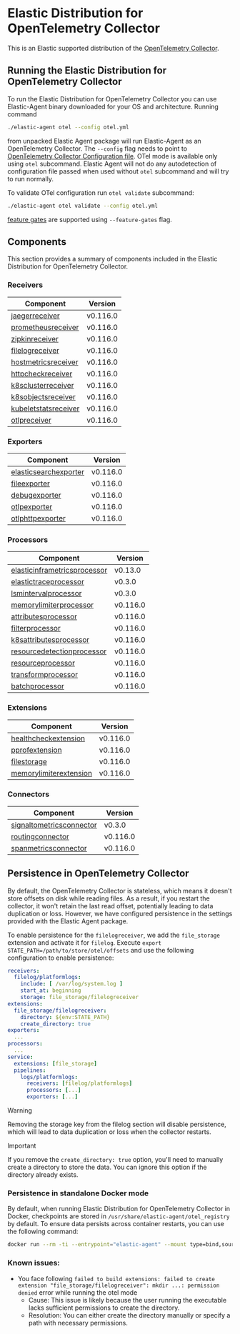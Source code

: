 # Elastic Distribution for OpenTelemetry Collector

This is an Elastic supported distribution of the [OpenTelemetry Collector](https://github.com/open-telemetry/opentelemetry-collector).

## Running the Elastic Distribution for OpenTelemetry Collector

To run the Elastic Distribution for OpenTelemetry Collector you can use Elastic-Agent binary downloaded for your OS and architecture.
Running command

```bash
./elastic-agent otel --config otel.yml
```

from unpacked Elastic Agent package will run Elastic-Agent as an OpenTelemetry Collector. The `--config` flag needs to point to [OpenTelemetry Collector Configuration file](https://opentelemetry.io/docs/collector/configuration/). OTel mode is available only using `otel` subcommand. Elastic Agent will not do any autodetection of configuration file passed when used without `otel` subcommand and will try to run normally.

To validate OTel configuration run `otel validate` subcommand:

```bash
./elastic-agent otel validate --config otel.yml
```

[feature gates](https://github.com/open-telemetry/opentelemetry-collector/blob/main/featuregate/README.md#controlling-gates) are supported using `--feature-gates` flag.

## Components

This section provides a summary of components included in the Elastic Distribution for OpenTelemetry Collector.

### Receivers

| Component | Version |
|---|---|
| [jaegerreceiver](https://github.com/open-telemetry/opentelemetry-collector-contrib/blob/receiver/jaegerreceiver/v0.116.0/receiver/jaegerreceiver/README.md) | v0.116.0 |
| [prometheusreceiver](https://github.com/open-telemetry/opentelemetry-collector-contrib/blob/receiver/prometheusreceiver/v0.116.0/receiver/prometheusreceiver/README.md) | v0.116.0 |
| [zipkinreceiver](https://github.com/open-telemetry/opentelemetry-collector-contrib/blob/receiver/zipkinreceiver/v0.116.0/receiver/zipkinreceiver/README.md) | v0.116.0 |
| [filelogreceiver](https://github.com/open-telemetry/opentelemetry-collector-contrib/blob/receiver/filelogreceiver/v0.116.0/receiver/filelogreceiver/README.md) | v0.116.0 |
| [hostmetricsreceiver](https://github.com/open-telemetry/opentelemetry-collector-contrib/blob/receiver/hostmetricsreceiver/v0.116.0/receiver/hostmetricsreceiver/README.md) | v0.116.0 |
| [httpcheckreceiver](https://github.com/open-telemetry/opentelemetry-collector-contrib/blob/receiver/httpcheckreceiver/v0.116.0/receiver/httpcheckreceiver/README.md) | v0.116.0 |
| [k8sclusterreceiver](https://github.com/open-telemetry/opentelemetry-collector-contrib/blob/receiver/k8sclusterreceiver/v0.116.0/receiver/k8sclusterreceiver/README.md) | v0.116.0 |
| [k8sobjectsreceiver](https://github.com/open-telemetry/opentelemetry-collector-contrib/blob/receiver/k8sobjectsreceiver/v0.116.0/receiver/k8sobjectsreceiver/README.md) | v0.116.0 |
| [kubeletstatsreceiver](https://github.com/open-telemetry/opentelemetry-collector-contrib/blob/receiver/kubeletstatsreceiver/v0.116.0/receiver/kubeletstatsreceiver/README.md) | v0.116.0 |
| [otlpreceiver](https://github.com/open-telemetry/opentelemetry-collector/blob/receiver/otlpreceiver/v0.116.0/receiver/otlpreceiver/README.md) | v0.116.0 |

### Exporters

| Component | Version |
|---|---|
| [elasticsearchexporter](https://github.com/open-telemetry/opentelemetry-collector-contrib/blob/exporter/elasticsearchexporter/v0.116.0/exporter/elasticsearchexporter/README.md) | v0.116.0 |
| [fileexporter](https://github.com/open-telemetry/opentelemetry-collector-contrib/blob/exporter/fileexporter/v0.116.0/exporter/fileexporter/README.md) | v0.116.0 |
| [debugexporter](https://github.com/open-telemetry/opentelemetry-collector/blob/exporter/debugexporter/v0.116.0/exporter/debugexporter/README.md) | v0.116.0 |
| [otlpexporter](https://github.com/open-telemetry/opentelemetry-collector/blob/exporter/otlpexporter/v0.116.0/exporter/otlpexporter/README.md) | v0.116.0 |
| [otlphttpexporter](https://github.com/open-telemetry/opentelemetry-collector/blob/exporter/otlphttpexporter/v0.116.0/exporter/otlphttpexporter/README.md) | v0.116.0 |

### Processors

| Component | Version |
|---|---|
| [elasticinframetricsprocessor](https://github.com/elastic/opentelemetry-collector-components/blob/processor/elasticinframetricsprocessor/v0.13.0/processor/elasticinframetricsprocessor/README.md) | v0.13.0 |
| [elastictraceprocessor](https://github.com/elastic/opentelemetry-collector-components/blob/processor/elastictraceprocessor/v0.3.0/processor/elastictraceprocessor/README.md) | v0.3.0 |
| [lsmintervalprocessor](https://github.com/elastic/opentelemetry-collector-components/blob/processor/lsmintervalprocessor/v0.3.0/processor/lsmintervalprocessor/README.md) | v0.3.0 |
| [memorylimiterprocessor](https://github.com/open-telemetry/opentelemetry-collector/blob/processor/memorylimiterprocessor/v0.116.0/processor/memorylimiterprocessor/README.md) | v0.116.0 |
| [attributesprocessor](https://github.com/open-telemetry/opentelemetry-collector-contrib/blob/processor/attributesprocessor/v0.116.0/processor/attributesprocessor/README.md) | v0.116.0 |
| [filterprocessor](https://github.com/open-telemetry/opentelemetry-collector-contrib/blob/processor/filterprocessor/v0.116.0/processor/filterprocessor/README.md) | v0.116.0 |
| [k8sattributesprocessor](https://github.com/open-telemetry/opentelemetry-collector-contrib/blob/processor/k8sattributesprocessor/v0.116.0/processor/k8sattributesprocessor/README.md) | v0.116.0 |
| [resourcedetectionprocessor](https://github.com/open-telemetry/opentelemetry-collector-contrib/blob/processor/resourcedetectionprocessor/v0.116.0/processor/resourcedetectionprocessor/README.md) | v0.116.0 |
| [resourceprocessor](https://github.com/open-telemetry/opentelemetry-collector-contrib/blob/processor/resourceprocessor/v0.116.0/processor/resourceprocessor/README.md) | v0.116.0 |
| [transformprocessor](https://github.com/open-telemetry/opentelemetry-collector-contrib/blob/processor/transformprocessor/v0.116.0/processor/transformprocessor/README.md) | v0.116.0 |
| [batchprocessor](https://github.com/open-telemetry/opentelemetry-collector/blob/processor/batchprocessor/v0.116.0/processor/batchprocessor/README.md) | v0.116.0 |

### Extensions

| Component | Version |
|---|---|
| [healthcheckextension](https://github.com/open-telemetry/opentelemetry-collector-contrib/blob/extension/healthcheckextension/v0.116.0/extension/healthcheckextension/README.md) | v0.116.0 |
| [pprofextension](https://github.com/open-telemetry/opentelemetry-collector-contrib/blob/extension/pprofextension/v0.116.0/extension/pprofextension/README.md) | v0.116.0 |
| [filestorage](https://github.com/open-telemetry/opentelemetry-collector-contrib/blob/extension/storage/filestorage/v0.116.0/extension/storage/filestorage/README.md) | v0.116.0 |
| [memorylimiterextension](https://github.com/open-telemetry/opentelemetry-collector/blob/extension/memorylimiterextension/v0.116.0/extension/memorylimiterextension/README.md) | v0.116.0 |

### Connectors

| Component | Version |
|---|---|
| [signaltometricsconnector](https://github.com/elastic/opentelemetry-collector-components/blob/connector/signaltometricsconnector/v0.3.0/connector/signaltometricsconnector/README.md) | v0.3.0 |
| [routingconnector](https://github.com/open-telemetry/opentelemetry-collector-contrib/blob/connector/routingconnector/v0.116.0/connector/routingconnector/README.md) | v0.116.0 |
| [spanmetricsconnector](https://github.com/open-telemetry/opentelemetry-collector-contrib/blob/connector/spanmetricsconnector/v0.116.0/connector/spanmetricsconnector/README.md) | v0.116.0 |
## Persistence in OpenTelemetry Collector

By default, the OpenTelemetry Collector is stateless, which means it doesn't store offsets on disk while reading files. As a result, if you restart the collector, it won't retain the last read offset, potentially leading to data duplication or loss. However, we have configured persistence in the settings provided with the Elastic Agent package. 

To enable persistence for the `filelogreceiver`, we add the `file_storage` extension and activate it for `filelog`. 
Execute `export STATE_PATH=/path/to/store/otel/offsets` and use the following configuration to enable persistence:

```yaml
receivers:
  filelog/platformlogs:
    include: [ /var/log/system.log ]
    start_at: beginning
    storage: file_storage/filelogreceiver
extensions:
  file_storage/filelogreceiver:
    directory: ${env:STATE_PATH}
    create_directory: true
exporters:
  ...
processors:
  ...
service:
  extensions: [file_storage]
  pipelines:
    logs/platformlogs:
      receivers: [filelog/platformlogs]
      processors: [...]
      exporters: [...]
```

> [!WARNING]  
Removing the storage key from the filelog section will disable persistence, which will lead to data duplication or loss when the collector restarts.

> [!IMPORTANT]  
If you remove the `create_directory: true` option, you'll need to manually create a directory to store the data. You can ignore this option if the directory already exists.

### Persistence in standalone Docker mode

By default, when running Elastic Distribution for OpenTelemetry Collector in Docker, checkpoints are stored in `/usr/share/elastic-agent/otel_registry` by default. To ensure data persists across container restarts, you can use the following command:

```bash
docker run --rm -ti --entrypoint="elastic-agent" --mount type=bind,source=/path/on/host,target=/usr/share/elastic-agent/otel_registry  docker.elastic.co/beats/elastic-agent:9.0.0-SNAPSHOT otel
```

### Known issues:
-  You face following `failed to build extensions: failed to create extension "file_storage/filelogreceiver": mkdir ...: permission denied` error while running the otel mode
	- Cause: This issue is likely because the user running the executable lacks sufficient permissions to create the directory.
	- Resolution: You can either create the directory manually or specify a path with necessary permissions.
